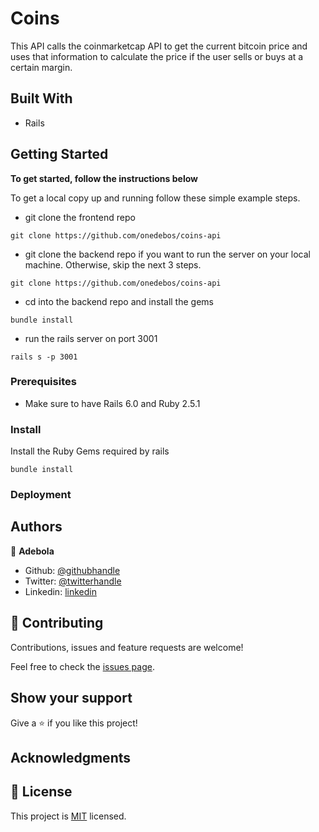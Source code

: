 # Coins

This API calls the coinmarketcap API to get the current bitcoin price and uses that information to calculate the price if the user sells or buys at a certain margin.

## Built With

- Rails

## Getting Started

**To get started, follow the instructions below**

To get a local copy up and running follow these simple example steps.

- git clone the frontend repo

```
git clone https://github.com/onedebos/coins-api
```

- git clone the backend repo if you want to run the server on your local machine. Otherwise, skip the next 3 steps.

```
git clone https://github.com/onedebos/coins-api
```

- cd into the backend repo and install the gems

```
bundle install
```

- run the rails server on port 3001

```
rails s -p 3001
```

### Prerequisites

- Make sure to have Rails 6.0 and Ruby 2.5.1

### Install

Install the Ruby Gems required by rails

```
bundle install
```

### Deployment

## Authors

👤 **Adebola**

- Github: [@githubhandle](https://github.com/onedebos)
- Twitter: [@twitterhandle](https://twitter.com/debosthefirst)
- Linkedin: [linkedin](https://www.linkedin.com/in/adebola-niran/)

## 🤝 Contributing

Contributions, issues and feature requests are welcome!

Feel free to check the [issues page](issues/).

## Show your support

Give a ⭐️ if you like this project!

## Acknowledgments

## 📝 License

This project is [MIT](lic.url) licensed.
